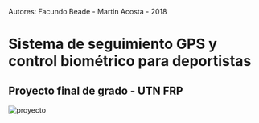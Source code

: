 Autores: Facundo Beade - Martin Acosta - 2018
# Sistema de seguimiento GPS y control biométrico para deportistas
## Proyecto final de grado - UTN FRP
![proyecto](https://i.ibb.co/wNDvwH3/gpsports.gif)

